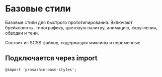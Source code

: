 # Базовые стили

Базовые стили для быстрого прототипирования. Включают брейкпоинты, типографику, цветовую палитру, анимацию, скругления, обводки и тени.

Состоит из SCSS файлов, содержащих миксины и переменные.



## Подключается через import
<code>@import 'prosazhin-base-styles';</code>